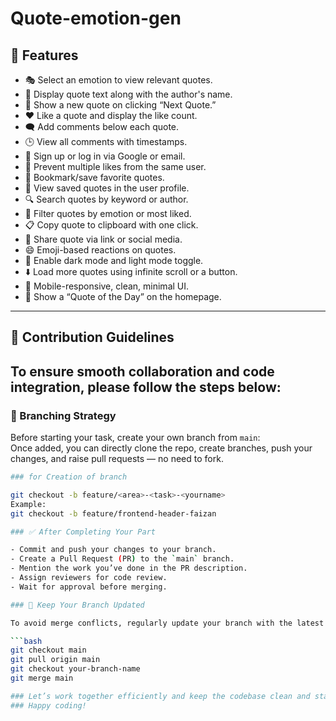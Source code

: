 # Quote-emotion-gen

## 🧠 Features

- 🎭 Select an emotion to view relevant quotes.
- 💬 Display quote text along with the author's name.
- 🔁 Show a new quote on clicking “Next Quote.”
- ❤️ Like a quote and display the like count.
- 🗨️ Add comments below each quote.
- 🕒 View all comments with timestamps.
- 🔐 Sign up or log in via Google or email.
- 🚫 Prevent multiple likes from the same user.
- 📌 Bookmark/save favorite quotes.
- 👤 View saved quotes in the user profile.
- 🔍 Search quotes by keyword or author.
- 🧩 Filter quotes by emotion or most liked.
- 📋 Copy quote to clipboard with one click.
- 🔗 Share quote via link or social media.
- 😄 Emoji-based reactions on quotes.
- 🌙 Enable dark mode and light mode toggle.
- ⬇️ Load more quotes using infinite scroll or a button.
- 📱 Mobile-responsive, clean, minimal UI.
- 📅 Show a “Quote of the Day” on the homepage.

---

## 👥 Contribution Guidelines

To ensure smooth collaboration and code integration, please follow the steps below:
---

### 🌱 Branching Strategy

Before starting your task, create your own branch from `main`:  
Once added, you can directly clone the repo, create branches, push your changes, and raise pull requests — no need to fork.

```bash
### for Creation of branch

git checkout -b feature/<area>-<task>-<yourname>
Example:
git checkout -b feature/frontend-header-faizan

### ✅ After Completing Your Part

- Commit and push your changes to your branch.
- Create a Pull Request (PR) to the `main` branch.
- Mention the work you’ve done in the PR description.
- Assign reviewers for code review.
- Wait for approval before merging.

### 🔄 Keep Your Branch Updated

To avoid merge conflicts, regularly update your branch with the latest `main` changes:

```bash
git checkout main
git pull origin main
git checkout your-branch-name
git merge main

### Let’s work together efficiently and keep the codebase clean and stable!
### Happy coding!


